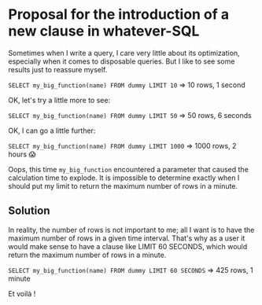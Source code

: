 # Proposal for the introduction of a new clause in whatever-SQL

Sometimes when I write a query, I care very little about its optimization, especially when it comes to disposable queries. But I like to see some results just to reassure myself.

`SELECT my_big_function(name) FROM dummy LIMIT 10`
=> 10 rows, 1 second

OK, let's try a little more to see:

`SELECT my_big_function(name) FROM dummy LIMIT 50`
=> 50 rows, 6 seconds

OK, I can go a little further:

`SELECT my_big_function(name) FROM dummy LIMIT 1000`
=> 1000 rows, 2 hours 😱

Oops, this time `my_big_function` encountered a parameter that caused the calculation time to explode. It is impossible to determine exactly when I should put my limit to return the maximum number of rows in a minute.

## Solution
In reality, the number of rows is not important to me; all I want is to have the maximum number of rows in a given time interval. That's why as a user it would make sense to have a clause like LIMIT 60 SECONDS, which would return the maximum number of rows in a minute.

`SELECT my_big_function(name) FROM dummy LIMIT 60 SECONDS`
=> 425 rows, 1 minute

Et voilà !
